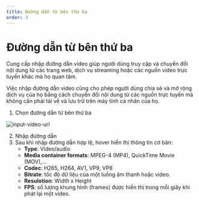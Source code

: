 ```yaml
---
title: Đường dẫn từ bên thứ ba
order: 3
---
```


# Đường dẫn từ bên thứ ba

Cung cấp nhập đường dẫn video giúp người dùng truy cập và chuyển đổi nội dung từ các trang web, dịch vụ streaming hoặc các nguồn video trực tuyến khác mà họ quan tâm.

Việc nhập đường dẫn video cũng cho phép người dùng chia sẻ và mở rộng dịch vụ của họ bằng cách chuyển đổi nội dung từ các nguồn trực tuyến mà không cần phải tải về và lưu trữ trên máy tính cá nhân của họ.

1. Chọn đường dẫn từ bên thứ ba

![input-video-url](/images/media-vod/job-management/input-video-url.png)

2. Nhập đường dẫn
3. Sau khi nhập đường dẫn hợp lệ, hover hiển thị thông tin cơ bản: 
    - **Type**: Video/audio
    - **Media container formats**: MPEG-4 (MP4), QuickTime Movie (MOV),…
    - **Codec**: H265, H264, AV1, VP9, VP8
    - **Bitrate**: tốc độ dữ liệu của một luồng âm thanh hoặc video.
    - **Resulotion**: Width x Height
    - **FPS**: số lượng khung hình (frames) được hiển thị trong mỗi giây khi phát lại một video.